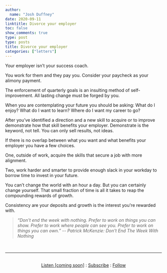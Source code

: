 ```yaml
---
author:
  name: "Josh Duffney"
date: 2020-09-11
linktitle: Divorce your employer
toc: false
show_comments: true
type: post
type: posts
title: Divorce your employer
categories: ["letters"]
---
```


Your employer isn’t your success coach. 

You work for them and they pay you. Consider your paycheck as your alimony payment. 

The enforcement of quarterly goals is an insulting method of self-improvement. All lasting change must be forged by you.

When you are contemplating your future you should be asking: What do I enjoy? What do I want to learn? Where do I want my career to go? 

After you’ve identified a direction and a new skill to acquire or to improve demonstrate how that skill benefits your employer. Demonstrate is the keyword, not tell. You can only sell results, not ideas.

If there is no overlap between what you want and what benefits your employer you have a few choices. 

One, outside of work, acquire the skills that secure a job with more alignment. 

Two, work harder and smarter to provide enough slack in your workday to borrow time to invest in your future. 

You can’t change the world with an hour a day. But you can certainly change yourself. That small fraction of time is all it takes to reap the compounding rewards of growth. 

Consistency are your deposits and growth is the interest you're rewarded with.

> _“Don't end the week with nothing. Prefer to work on things you can show. Prefer to work where people can see you. Prefer to work on things you can own.” -- Patrick McKenzie: Don't End The Week With Nothing_

<br>

---

<br>

<div align="center">
<a href="">Listen [coming soon]</a>
:
<a href="https://share.mailbrew.com/joshduffney/josh-duffney-poems-onRnZpkhcLiH">Subscribe</a>
:
<a href="https://twitter.com/joshduffney">Follow</a>
</div>

<br>